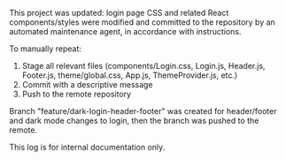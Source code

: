 This project was updated: login page CSS and related React components/styles were modified and committed to the repository by an automated maintenance agent, in accordance with instructions. 

To manually repeat:
1. Stage all relevant files (components/Login.css, Login.js, Header.js, Footer.js, theme/global.css, App.js, ThemeProvider.js, etc.)
2. Commit with a descriptive message
3. Push to the remote repository

Branch "feature/dark-login-header-footer" was created for header/footer and dark mode changes to login, then the branch was pushed to the remote.

This log is for internal documentation only.
